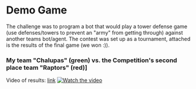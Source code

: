# Demo Game
The challenge was to program a bot that would play a tower defense game (use defenses/towers to prevent an "army" from getting through) against another teams bot/agent. The contest was set up as a tournament, attached is the results of the final game (we won :)).
### My team "Chalupas" (green) vs. the Competition's second place team "Raptors" (red)]
Video of results: [link](https://youtu.be/FUUvTQnPesk)
[![Watch the video](https://user-images.githubusercontent.com/15258360/210159492-a258532d-e9e9-4fb3-a444-d8667a3c3316.png)](https://youtu.be/FUUvTQnPesk)
